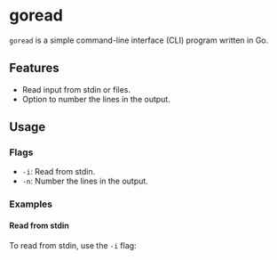 # goread

`goread` is a simple command-line interface (CLI) program written in Go.

## Features

- Read input from stdin or files.
- Option to number the lines in the output.

## Usage

### Flags

- `-i`: Read from stdin.
- `-n`: Number the lines in the output.

### Examples

#### Read from stdin

To read from stdin, use the `-i` flag:

```head -n2 test.txt| ./goread -i

```
